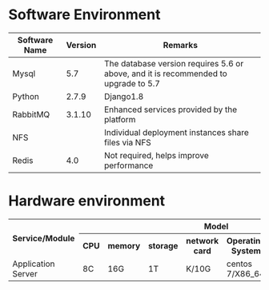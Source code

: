 # Software Environment

| Software Name | Version | Remarks |
| -------- | ------ | ------------------------------ |
| Mysql | 5.7 | The database version requires 5.6 or above, and it is recommended to upgrade to 5.7 |
| Python | 2.7.9 | Django1.8 |
| RabbitMQ | 3.1.10 | Enhanced services provided by the platform |
| NFS | | Individual deployment instances share files via NFS |
| Redis | 4.0 | Not required, helps improve performance |

# Hardware environment

<table>
     <tr>
         <th rowspan="2">Service/Module</th>
         <th colspan="7">Model</th>
     </tr>
     <tr>
         <th>CPU</th>
         <th>memory</th>
         <th>storage</th>
         <th>network card</th>
         <th>Operating System</th>
         <th>Quantity</th>
         <th>Remarks</th>
     </tr>
     <tr>
         <td>Application Server</td>
         <td>8C</td>
         <td>16G</td>
         <td>1T</td>
         <td>K/10G</td>
         <td>centos 7/X86_64</td>
         <td>2</td>
         <td></td>
     </tr>
</table>